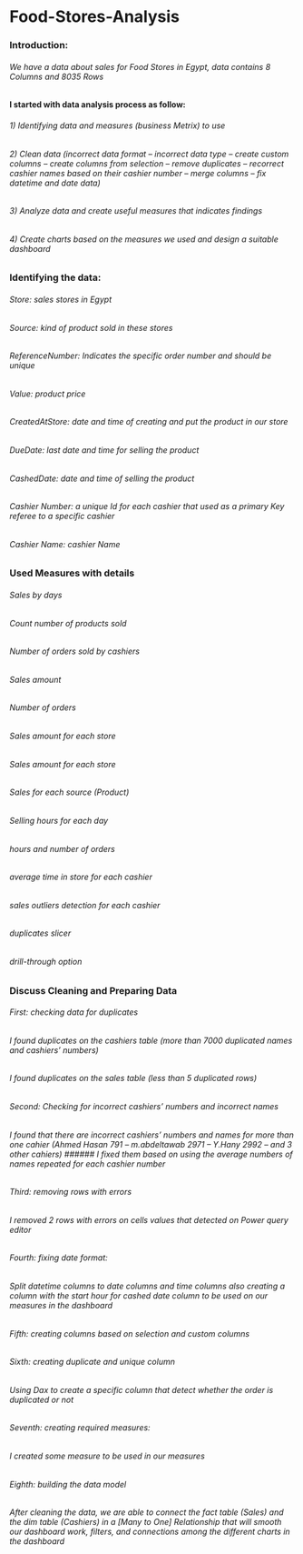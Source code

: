 # Food-Stores-Analysis

### Introduction:
###### We have a data about sales for Food Stores in Egypt, data contains 8 Columns and 8035 Rows

#### I started with data analysis process as follow:

###### 1)	Identifying data and measures (business Metrix) to use
###### 2)	Clean data (incorrect data format – incorrect data type – create custom columns – create columns from selection – remove duplicates – recorrect cashier names based on their cashier number – merge columns – fix datetime and date data)
###### 3)	 Analyze data and create useful measures that indicates findings
###### 4)	Create charts based on the measures we used and design a suitable dashboard

### Identifying the data:
###### Store: sales stores in Egypt
###### Source: kind of product sold in these stores
###### ReferenceNumber: Indicates the specific order number and should be unique
###### Value: product price
###### CreatedAtStore: date and time of creating and put the product in our store
###### DueDate: last date and time for selling the product
###### CashedDate: date and time of selling the product
###### Cashier Number: a unique Id for each cashier that used as a primary Key referee to a specific cashier
###### Cashier Name: cashier Name


### Used Measures with details
###### Sales by days
###### Count number of products sold
###### Number of orders sold by cashiers
###### Sales amount
###### Number of orders
###### Sales amount for each store
###### Sales amount for each store
###### Sales for each source (Product)
###### Selling hours for each day
###### hours and number of orders
###### average time in store for each cashier
###### sales outliers detection for each cashier
###### duplicates slicer
###### drill-through option


### Discuss Cleaning and Preparing Data

###### First: checking data for duplicates
###### I found duplicates on the cashiers table (more than 7000 duplicated names and cashiers’ numbers)
###### I found duplicates on the sales table (less than 5 duplicated rows)

###### Second: Checking for incorrect cashiers’ numbers and incorrect names
###### I found that there are incorrect cashiers’ numbers and names for more than one cahier (Ahmed Hasan 791 – m.abdeltawab 2971 – Y.Hany 2992 – and 3 other cahiers) ###### I fixed them based on using the average numbers of names repeated for each cashier number

###### Third: removing rows with errors
###### I removed 2 rows with errors on cells values that detected on Power query editor

###### Fourth: fixing date format:
###### Split datetime columns to date columns and time columns also creating a column with the start hour for cashed date column to be used on our measures in the dashboard

###### Fifth: creating columns based on selection and custom columns
###### Sixth: creating duplicate and unique column
###### Using Dax to create a specific column that detect whether the order is duplicated or not

###### Seventh: creating required measures:
###### I created some measure to be used in our measures

###### Eighth: building the data model
###### After cleaning the data, we are able to connect the fact table (Sales) and the dim table (Cashiers) in a [Many to One] Relationship that will smooth our dashboard work, filters, and connections among the different charts in the dashboard

